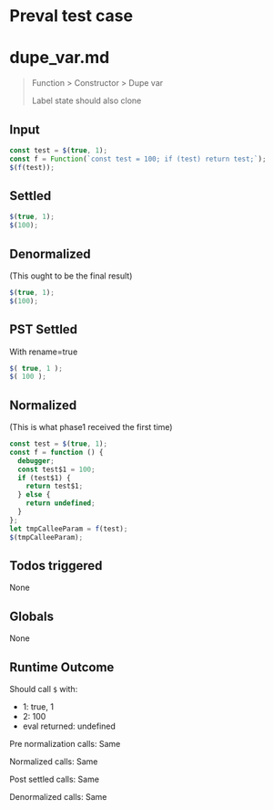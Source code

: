 # Preval test case

# dupe_var.md

> Function > Constructor > Dupe var
>
> Label state should also clone

## Input

`````js filename=intro
const test = $(true, 1);
const f = Function(`const test = 100; if (test) return test;`);
$(f(test));
`````


## Settled


`````js filename=intro
$(true, 1);
$(100);
`````


## Denormalized
(This ought to be the final result)

`````js filename=intro
$(true, 1);
$(100);
`````


## PST Settled
With rename=true

`````js filename=intro
$( true, 1 );
$( 100 );
`````


## Normalized
(This is what phase1 received the first time)

`````js filename=intro
const test = $(true, 1);
const f = function () {
  debugger;
  const test$1 = 100;
  if (test$1) {
    return test$1;
  } else {
    return undefined;
  }
};
let tmpCalleeParam = f(test);
$(tmpCalleeParam);
`````


## Todos triggered


None


## Globals


None


## Runtime Outcome


Should call `$` with:
 - 1: true, 1
 - 2: 100
 - eval returned: undefined

Pre normalization calls: Same

Normalized calls: Same

Post settled calls: Same

Denormalized calls: Same
